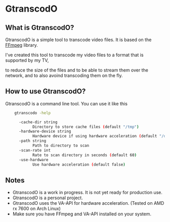 # GtranscodO

## What is GtranscodO?

GtranscodO is a simple tool to transcode video files. It is based on the [FFmpeg](https://ffmpeg.org/) library.

I've created this tool to transcode my video files to a format that is supported by my TV,

to reduce the size of the files and to be able to stream them over the network, and to also avoind transcoding them on the fly.

## How to use GtranscodO?

GtranscodO is a command line tool. You can use it like this

```bash
    gtranscodo -help

      -cache-dir string
        	Directory to store cache files (default "/tmp")
      -hardware-device string
        	Hardware device if using hardware acceleration (default "/dev/dri/renderD128")
      -path string
        	Path to directory to scan
      -scan-rate int
        	Rate to scan directory in seconds (default 60)
      -use-hardware
        	Use hardware acceleration (default false)
```

## Notes

- GtranscodO is a work in progress. It is not yet ready for production use.
- GtranscodO is a personal project.
- GtranscodO uses the VA-API for hardware acceleration. (Tested on AMD rx 7600 on Arch Linux)
- Make sure you have FFmpeg and VA-API installed on your system.
